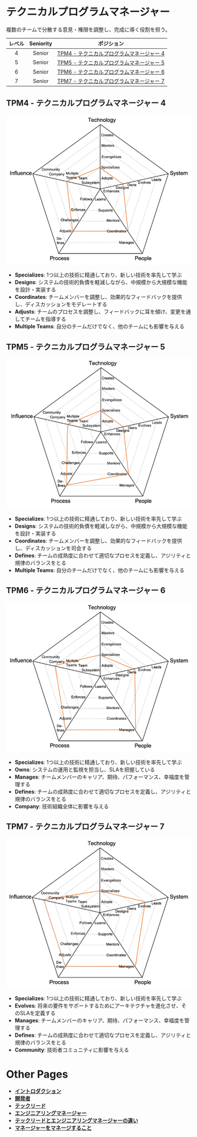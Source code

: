 # テクニカルプログラムマネージャー

複数のチームで分散する意見・権限を調整し、完成に導く役割を担う。

| レベル | Seniority | ポジション |
| :---: | :---: | :---: |
| 4 | Senior | [TPM4 - テクニカルプログラムマネージャー 4](#tpm4---テクニカルプログラムマネージャー-4) |
| 5 | Senior | [TPM5 - テクニカルプログラムマネージャー 5](#tpm5---テクニカルプログラムマネージャー-5) |
| 6 | Senior | [TPM6 - テクニカルプログラムマネージャー 6](#tpm6---テクニカルプログラムマネージャー-6) |
| 7 | Senior | [TPM7 - テクニカルプログラムマネージャー 7](#tpm7---テクニカルプログラムマネージャー-7) |


## TPM4 - テクニカルプログラムマネージャー 4

![テクニカルプログラムマネージャー 4](../charts/technicalprogrammanager-4.png)

* **Specializes**: 1つ以上の技術に精通しており、新しい技術を率先して学ぶ
* **Designs**: システムの技術的負債を軽減しながら、中規模から大規模な機能を設計・実装する
* **Coordinates**: チームメンバーを調整し、効果的なフィードバックを提供し、ディスカッションをモデレートする
* **Adjusts**: チームのプロセスを調整し、フィードバックに耳を傾け、変更を通してチームを指導する
* **Multiple Teams**: 自分のチームだけでなく、他のチームにも影響を与える

## TPM5 - テクニカルプログラムマネージャー 5

![テクニカルプログラムマネージャー 5](../charts/technicalprogrammanager-5.png)

* **Specializes**: 1つ以上の技術に精通しており、新しい技術を率先して学ぶ
* **Designs**: システムの技術的負債を軽減しながら、中規模から大規模な機能を設計・実装する
* **Coordinates**: チームメンバーを調整し、効果的なフィードバックを提供し、ディスカッションを司会する
* **Defines**: チームの成熟度に合わせて適切なプロセスを定義し、アジリティと規律のバランスをとる
* **Multiple Teams**: 自分のチームだけでなく、他のチームにも影響を与える

## TPM6 - テクニカルプログラムマネージャー 6

![テクニカルプログラムマネージャー 6](../charts/technicalprogrammanager-6.png)

* **Specializes**: 1つ以上の技術に精通しており、新しい技術を率先して学ぶ
* **Owns**: システムの運用と監視を担当し、SLAを把握している
* **Manages**: チームメンバーのキャリア、期待、パフォーマンス、幸福度を管理する
* **Defines**: チームの成熟度に合わせて適切なプロセスを定義し、アジリティと規律のバランスをとる
* **Company**: 技術組織全体に影響を与える

## TPM7 - テクニカルプログラムマネージャー 7

![テクニカルプログラムマネージャー 7](../charts/technicalprogrammanager-7.png)

* **Specializes**: 1つ以上の技術に精通しており、新しい技術を率先して学ぶ
* **Evolves**: 将来の要件をサポートするためにアーキテクチャを進化させ、そのSLAを定義する
* **Manages**: チームメンバーのキャリア、期待、パフォーマンス、幸福度を管理する
* **Defines**: チームの成熟度に合わせて適切なプロセスを定義し、アジリティと規律のバランスをとる
* **Community**: 技術者コミュニティに影響を与える

# Other Pages

* [**イントロダクション**](README.md)
* [**開発者**](Developer.md)
* [**テックリード**](TechLead.md)
* [**エンジニアリングマネージャー**](EngineeringManager.md)
* [**テックリードとエンジニアリングマネージャーの違い**](TechLead-EngineeringManager.md)
* [**マネージャーをマネージすること**](Managing-Managers.md)